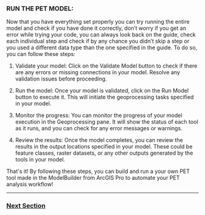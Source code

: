 ### RUN THE PET MODEL: 

Now that you have everything set properly you can try running the entire model and check if you have done it correctly, don’t worry if you get an error while trying your code, you can always look back on the guide, check each individual step and check if by any chance you didn’t skip a step or you used a different data type than the one specified in the guide. To do so, you can follow these steps:

1. Validate your model: Click on the Validate Model button to check if there are any errors or missing connections in your model. Resolve any validation issues before proceeding.

2. Run the model: Once your model is validated, click on the Run Model button to execute it. This will initiate the geoprocessing tasks specified in your model.

3. Monitor the progress: You can monitor the progress of your model execution in the Geoprocessing pane. It will show the status of each tool as it runs, and you can check for any error messages or warnings.

4. Review the results: Once the model completes, you can review the results in the output locations specified in your model. These could be feature classes, raster datasets, or any other outputs generated by the tools in your model.

That's it! By following these steps, you can build and run a your own PET tool made in the  ModelBuilder from ArcGIS Pro to automate your PET analysis workflow!

---

### [Next Section](Section%203.md)
